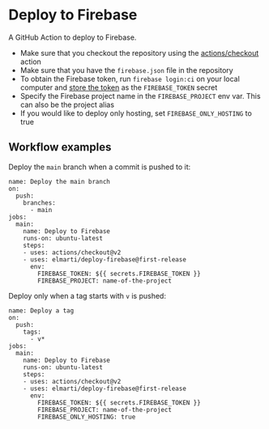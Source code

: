 # Deploy to Firebase

A GitHub Action to deploy to Firebase.

- Make sure that you checkout the repository using the [actions/checkout](https://github.com/actions/checkout) action
- Make sure that you have the `firebase.json` file in the repository
- To obtain the Firebase token, run `firebase login:ci` on your local computer and [store the token](https://docs.github.com/en/actions/reference/encrypted-secrets#creating-encrypted-secrets-for-a-repository) as the `FIREBASE_TOKEN` secret
- Specify the Firebase project name in the `FIREBASE_PROJECT` env var. This can also be the project alias
- If you would like to deploy only hosting, set `FIREBASE_ONLY_HOSTING` to true

## Workflow examples

Deploy the `main` branch when a commit is pushed to it:

```
name: Deploy the main branch
on:
  push:
    branches:
      - main
jobs:
  main:
    name: Deploy to Firebase
    runs-on: ubuntu-latest
    steps:
    - uses: actions/checkout@v2
    - uses: elmarti/deploy-firebase@first-release
      env:
        FIREBASE_TOKEN: ${{ secrets.FIREBASE_TOKEN }}
        FIREBASE_PROJECT: name-of-the-project
```

Deploy only when a tag starts with `v` is pushed:

```
name: Deploy a tag
on:
  push:
    tags:
      - v*
jobs:
  main:
    name: Deploy to Firebase
    runs-on: ubuntu-latest
    steps:
    - uses: actions/checkout@v2
    - uses: elmarti/deploy-firebase@first-release
      env:
        FIREBASE_TOKEN: ${{ secrets.FIREBASE_TOKEN }}
        FIREBASE_PROJECT: name-of-the-project
        FIREBASE_ONLY_HOSTING: true
```
